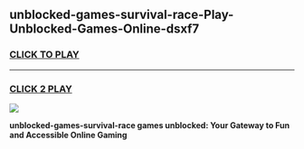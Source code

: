 
## unblocked-games-survival-race-Play-Unblocked-Games-Online-dsxf7
<h3>
<a href="https://premium76.site?title=unblocked-games-survival-race&ref=25A">CLICK TO PLAY</a></h3>
<hr>

<h3>
<a href="https://premium76.site?title=unblocked-games-survival-race&ref=25A">CLICK 2 PLAY</a>
  
</h3>

<a href="https://premium76.site?title=unblocked-games-survival-race&ref=25A"><img src="https://clearcache.store/games.png"></a>


**unblocked-games-survival-race games unblocked: Your Gateway to Fun and Accessible Online Gaming**
